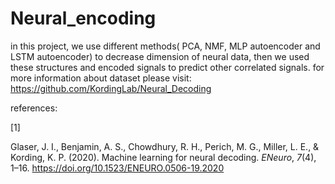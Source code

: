 # Neural_encoding
in this project, we use different methods( PCA, NMF, MLP autoencoder and LSTM autoencoder) to decrease dimension of neural data, then we used these structures and encoded signals to predict other correlated signals.
for more information about dataset please visit:
https://github.com/KordingLab/Neural_Decoding


references:

[1] <div class="csl-entry">Glaser, J. I., Benjamin, A. S., Chowdhury, R. H., Perich, M. G., Miller, L. E., &#38; Kording, K. P. (2020). Machine learning for neural decoding. <i>ENeuro</i>, <i>7</i>(4), 1–16. https://doi.org/10.1523/ENEURO.0506-19.2020</div>
